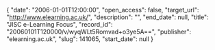 {
  "date": "2006-01-01T12:00:00", 
  "open_access": false, 
  "target_url": "http://www.elearning.ac.uk/", 
  "description": "", 
  "end_date": null, 
  "title": "JISC e-Learning Focus", 
  "record_id": "20060101T120000/v/wyqWLt5Romvad+o3ye5A==", 
  "publisher": "elearning.ac.uk", 
  "slug": 141065, 
  "start_date": null
}

